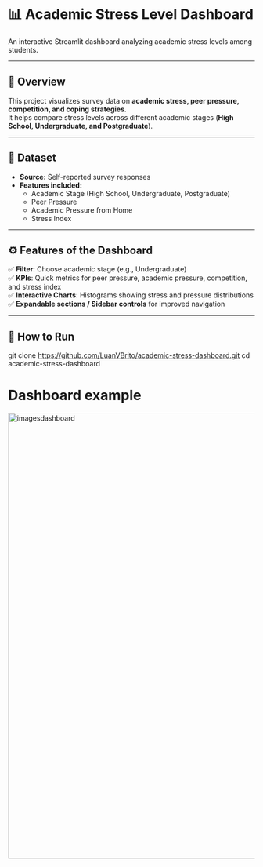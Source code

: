 # 📊 Academic Stress Level Dashboard  

An interactive Streamlit dashboard analyzing academic stress levels among students.  

---

## 📌 Overview  
This project visualizes survey data on **academic stress, peer pressure, competition, and coping strategies**.  
It helps compare stress levels across different academic stages (**High School, Undergraduate, and Postgraduate**).

---

## 📂 Dataset  
- **Source:** Self-reported survey responses  
- **Features included:**  
  - Academic Stage (High School, Undergraduate, Postgraduate)  
  - Peer Pressure  
  - Academic Pressure from Home    
  - Stress Index  

---

## ⚙️ Features of the Dashboard  
✅ **Filter**: Choose academic stage (e.g., Undergraduate)  
✅ **KPIs**: Quick metrics for peer pressure, academic pressure, competition, and stress index  
✅ **Interactive Charts**: Histograms showing stress and pressure distributions  
✅ **Expandable sections / Sidebar controls** for improved navigation  

---

## 🚀 How to Run  

git clone https://github.com/LuanVBrito/academic-stress-dashboard.git
cd academic-stress-dashboard


# Dashboard example
<img width="1855" height="909" alt="imagesdashboard" src="https://github.com/user-attachments/assets/bc64c133-3d15-40fd-9705-45303772a678" />
